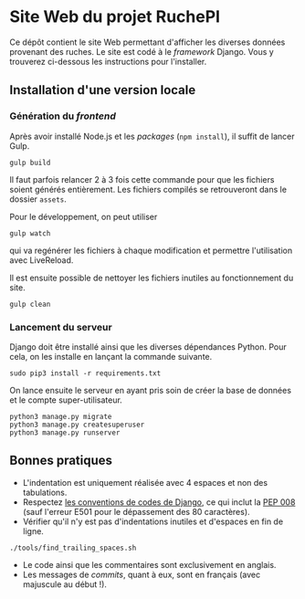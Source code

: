 # Site Web du projet RuchePI

Ce dépôt contient le site Web permettant d'afficher les diverses données provenant des ruches. Le site est codé à le *framework* Django. Vous y trouverez ci-dessous les instructions pour l'installer.

## Installation d'une version locale

### Génération du *frontend*

Après avoir installé Node.js et les *packages* (`npm install`), il suffit de lancer Gulp.

```
gulp build
```

Il faut parfois relancer 2 à 3 fois cette commande pour que les fichiers soient générés entièrement. Les fichiers compilés se retrouveront dans le dossier `assets`.

Pour le développement, on peut utiliser

```
gulp watch
```

qui va regénérer les fichiers à chaque modification et permettre l'utilisation avec LiveReload.

Il est ensuite possible de nettoyer les fichiers inutiles au fonctionnement du site.

```
gulp clean
```

### Lancement du serveur

Django doit être installé ainsi que les diverses dépendances Python. Pour cela, on les installe en lançant la commande suivante.

```
sudo pip3 install -r requirements.txt
```

On lance ensuite le serveur en ayant pris soin de créer la base de données et le compte super-utilisateur.

```
python3 manage.py migrate
python3 manage.py createsuperuser
python3 manage.py runserver
```

## Bonnes pratiques

* L'indentation est uniquement réalisée avec 4 espaces et non des tabulations.
* Respectez [les conventions de codes de Django](https://docs.djangoproject.com/en/1.9/internals/contributing/writing-code/coding-style/), ce qui inclut la [PEP 008](https://www.python.org/dev/peps/pep-0008/) (sauf l'erreur E501 pour le dépassement des 80 caractères).
* Vérifier qu'il n'y est pas d'indentations inutiles et d'espaces en fin de ligne.
```
./tools/find_trailing_spaces.sh
```
* Le code ainsi que les commentaires sont exclusivement en anglais.
* Les messages de *commits*, quant à eux, sont en français (avec majuscule au début !).
